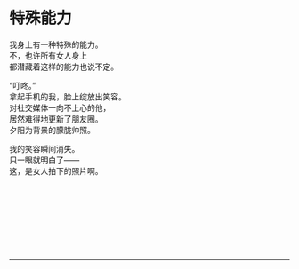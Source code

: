 # 特殊能力

我身上有一种特殊的能力。\
不，也许所有女人身上\
都潜藏着这样的能力也说不定。

“叮咚。”\
拿起手机的我，脸上绽放出笑容。\
对社交媒体一向不上心的他，\
居然难得地更新了朋友圈。\
夕阳为背景的朦胧帅照。

我的笑容瞬间消失。\
只一眼就明白了——\
这，是女人拍下的照片啊。
<br>
<br>
<br>
<br>
<br>
<br>
<br>
<br>
<br>

---
